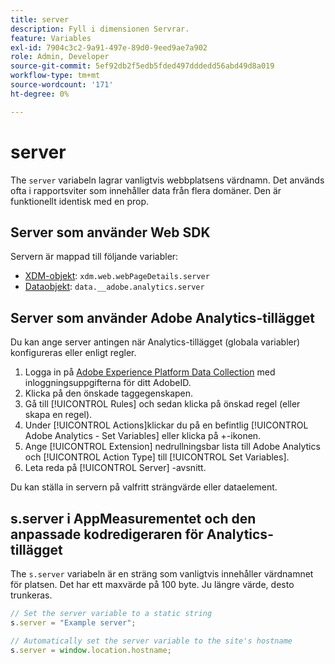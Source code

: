 ```yaml
---
title: server
description: Fyll i dimensionen Servrar.
feature: Variables
exl-id: 7904c3c2-9a91-497e-89d0-9eed9ae7a902
role: Admin, Developer
source-git-commit: 5ef92db2f5edb5fded497dddedd56abd49d8a019
workflow-type: tm+mt
source-wordcount: '171'
ht-degree: 0%

---
```


# server

The `server` variabeln lagrar vanligtvis webbplatsens värdnamn. Det används ofta i rapportsviter som innehåller data från flera domäner. Den är funktionellt identisk med en prop.

## Server som använder Web SDK

Servern är mappad till följande variabler:

* [XDM-objekt](/help/implement/aep-edge/xdm-var-mapping.md): `xdm.web.webPageDetails.server`
* [Dataobjekt](/help/implement/aep-edge/data-var-mapping.md): `data.__adobe.analytics.server`

## Server som använder Adobe Analytics-tillägget

Du kan ange server antingen när Analytics-tillägget (globala variabler) konfigureras eller enligt regler.

1. Logga in på [Adobe Experience Platform Data Collection](https://experience.adobe.com/data-collection) med inloggningsuppgifterna för ditt AdobeID.
2. Klicka på den önskade taggegenskapen.
3. Gå till [!UICONTROL Rules] och sedan klicka på önskad regel (eller skapa en regel).
4. Under [!UICONTROL Actions]klickar du på en befintlig [!UICONTROL Adobe Analytics - Set Variables] eller klicka på +-ikonen.
5. Ange [!UICONTROL Extension] nedrullningsbar lista till Adobe Analytics och [!UICONTROL Action Type] till [!UICONTROL Set Variables].
6. Leta reda på [!UICONTROL Server] -avsnitt.

Du kan ställa in servern på valfritt strängvärde eller dataelement.

## s.server i AppMeasurementet och den anpassade kodredigeraren för Analytics-tillägget

The `s.server` variabeln är en sträng som vanligtvis innehåller värdnamnet för platsen. Det har ett maxvärde på 100 byte. Ju längre värde, desto trunkeras.

```js
// Set the server variable to a static string
s.server = "Example server";

// Automatically set the server variable to the site's hostname
s.server = window.location.hostname;
```
